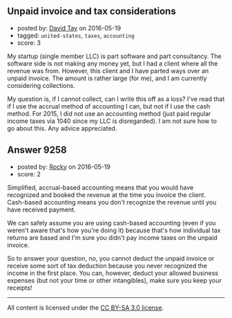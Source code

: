 ## Unpaid invoice and tax considerations

- posted by: [David Tay](https://stackexchange.com/users/196145/david-tay) on 2016-05-19
- tagged: `united-states`, `taxes`, `accounting`
- score: 3

My startup (single member LLC) is part software and part consultancy. The software side is not making any money yet, but I had a client where all the revenue was from. However, this client and I have parted ways over an unpaid invoice. The amount is rather large (for me), and I am currently considering collections. 

My question is, if I cannot collect, can I write this off as a loss? I've read that if I use the accrual method of accounting I can, but not if I use the cash method. For 2015, I did not use an accounting method (just paid regular income taxes via 1040 since my LLC is disregarded). I am not sure how to go about this. Any advice appreciated.


## Answer 9258

- posted by: [Rocky](https://stackexchange.com/users/4448541/rocky) on 2016-05-19
- score: 2

Simplified, accrual-based accounting means that you would have recognized and booked the revenue at the time you invoice the client. Cash-based accounting means you don't recognize the revenue until you have received payment.

We can safely assume you are using cash-based accounting (even if you weren't aware that's how you're doing it) because that's how individual tax returns are based and I'm sure you didn't pay income taxes on the unpaid invoice.

So to answer your question, no, you cannot deduct the unpaid invoice or receive some sort of tax deduction because you never recognized the income in the first place. You can, however, deduct your allowed business expenses (but not your time or other intangibles), make sure you keep your receipts!



---

All content is licensed under the [CC BY-SA 3.0 license](https://creativecommons.org/licenses/by-sa/3.0/).
